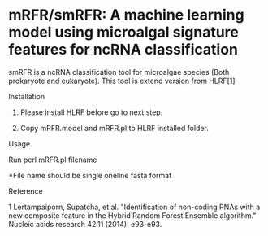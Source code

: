 # mRFR/smRFR: A machine learning model using microalgal signature features for ncRNA classification

smRFR is a ncRNA classification tool for microalgae species (Both prokaryote and eukaryote). This tool is extend version from HLRF[1]



Installation

1. Please install HLRF before go to next step.

2. Copy mRFR.model and mRFR.pl to HLRF installed folder.


Usage 

Run perl mRFR.pl filename 

*File name should be single oneline fasta format


Reference

1 Lertampaiporn, Supatcha, et al. "Identification of non-coding RNAs with a new composite feature in the Hybrid Random Forest Ensemble algorithm." Nucleic acids research 42.11 (2014): e93-e93.

